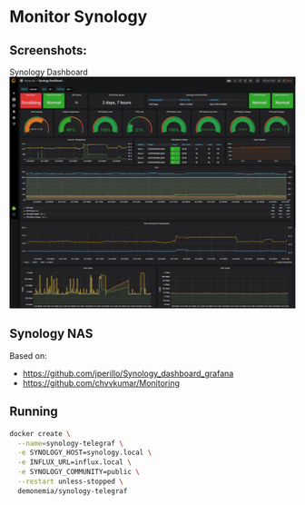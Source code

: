 

# Monitor Synology

## Screenshots:

Synology Dashboard
![Synology Dashboard](./screenshots/synology.png)

## **Synology NAS**

Based on:
- https://github.com/jperillo/Synology_dashboard_grafana
- https://github.com/chvvkumar/Monitoring

## **Running**
```bash
docker create \
  --name=synology-telegraf \
  -e SYNOLOGY_HOST=synology.local \
  -e INFLUX_URL=influx.local \
  -e SYNOLOGY_COMMUNITY=public \
  --restart unless-stopped \
  demonemia/synology-telegraf
```